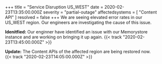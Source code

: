 +++
title = "Service Disruption US_WEST"
date = 2020-02-23T13:35:00.000Z
severity = "partial-outage"
affectedsystems = [
  "Content API"
]
resolved = false
+++
We are seeing elevated error rates in our US_WEST region. Our engineers are investigating the cause of this issue.

**Idenitfied:** Our enginner have identified an issue with our Memorystore instance and are working on bringing it up again. {{< track "2020-02-23T13:45:00.000Z" >}}

**Update:** The Content APIs of the affected region are being restored now. {{< track "2020-02-23T14:05:00.000Z" >}}